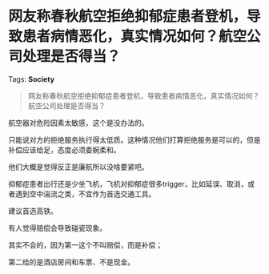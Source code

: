 # 网友称春秋航空拒绝抑郁症患者登机，导致患者病情恶化，真实情况如何？航空公司处理是否得当？

Tags: **Society**

> 网友称春秋航空拒绝抑郁症患者登机，导致患者病情恶化，真实情况如何？航空公司处理是否得当？

航空器对危险因素太敏感，这个是没办法的。

只能说对方的拒绝服务执行得太低质。这种情况他们打算拒绝服务是可以的，但是补偿应该给足，态度必须委婉柔和。

他们大概是觉得反正是廉航所以没啥要紧吧。

抑郁症患者出行还是少坐飞机，飞机对抑郁症很多trigger，比如延误、取消，或者遇到空中湍流之类，不宜作为首选交通工具。

建议首选高铁。

有人觉得赔偿会导致碰瓷现象。

其实不会的，因为第一这个不叫赔偿，而是补偿；

第二给的是酒店房间和车票、不是现金。



